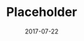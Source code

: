 ---
layout: post
title: Placeholder
image: https://via.placeholder.com/800x1200
caption: 
date: 2017-07-22
tags: []
---